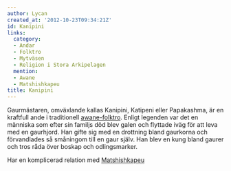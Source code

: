 ```yaml
---
author: Lycan
created_at: '2012-10-23T09:34:21Z'
id: Kanipini
links:
  category:
  - Andar
  - Folktro
  - Mytväsen
  - Religion i Stora Arkipelagen
  mention:
  - Awane
  - Matshishkapeu
title: Kanipini
---
```


Gaurmästaren, omväxlande kallas Kanipini, Katipeni eller Papakashma, är en kraftfull ande i
traditionell [awane-folktro]. Enligt legenden var det en människa som efter sin familjs död blev
galen och flyttade iväg för att leva med en gaurhjord. Han gifte sig med en drottning bland
gaurkorna och förvandlades så småningom till en gaur själv. Han blev en kung bland gaurer och tros
råda över boskap och odlingsmarker.

Har en komplicerad relation med [Matshishkapeu]

  [awane-folktro]: Awane
  [Matshishkapeu]: Matshishkapeu